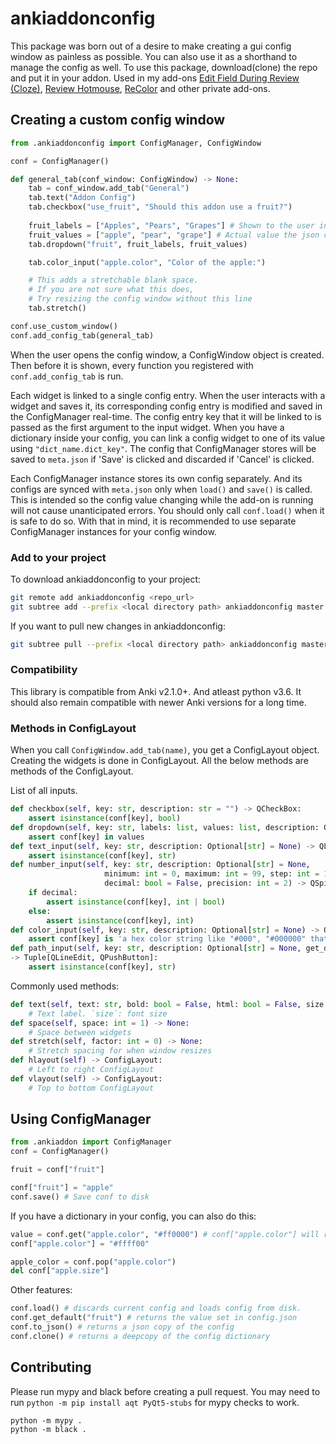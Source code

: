 # ankiaddonconfig

This package was born out of a desire to make creating a gui config window as painless as possible. You can also use it as a shorthand to manage the config as well. To use this package, download(clone) the repo and put it in your addon.
Used in my add-ons [Edit Field During Review (Cloze)](https://github.com/BlueGreenMagick/Edit-Field-During-Review-Cloze/), [Review Hotmouse](https://github.com/BlueGreenMagick/Review-Hotmouse), [ReColor](https://github.com/AnKingMed/AnkiRecolor) and other private add-ons.

## Creating a custom config window

```python
from .ankiaddonconfig import ConfigManager, ConfigWindow

conf = ConfigManager()

def general_tab(conf_window: ConfigWindow) -> None:
    tab = conf_window.add_tab("General")
    tab.text("Addon Config")
    tab.checkbox("use_fruit", "Should this addon use a fruit?")
    
    fruit_labels = ["Apples", "Pears", "Grapes"] # Shown to the user in the config window
    fruit_values = ["apple", "pear", "grape"] # Actual value the json config will have
    tab.dropdown("fruit", fruit_labels, fruit_values)

    tab.color_input("apple.color", "Color of the apple:")

    # This adds a stretchable blank space.
    # If you are not sure what this does,
    # Try resizing the config window without this line
    tab.stretch() 

conf.use_custom_window()
conf.add_config_tab(general_tab)
```

When the user opens the config window, a ConfigWindow object is created. Then before it is shown, every function you registered with `conf.add_config_tab` is run. 

Each widget is linked to a single config entry. When the user interacts with a widget and saves it, its corresponding config entry is modified and saved in the ConfigManager real-time. The config entry key that it will be linked to is passed as the first argument to the input widget. When you have a dictionary inside your config, you can link a config widget to one of its value using `"dict_name.dict_key"`. The config that ConfigManager stores will be saved to `meta.json` if 'Save' is clicked and discarded if 'Cancel' is clicked.

Each ConfigManager instance stores its own config separately. And its configs are synced with `meta.json` only when `load()` and `save()` is called. This is intended so the config value changing while the add-on is running will not cause unanticipated errors. You should only call `conf.load()` when it is safe to do so. With that in mind, it is recommended to use separate ConfigManager instances for your config window.


### Add to your project

To download ankiaddonconfig to your project:
```sh
git remote add ankiaddonconfig <repo_url>
git subtree add --prefix <local directory path> ankiaddonconfig master --squash
```

If you want to pull new changes in ankiaddonconfig:
```sh
git subtree pull --prefix <local directory path> ankiaddonconfig master --squash
```

### Compatibility

This library is compatible from Anki v2.1.0+. And atleast python v3.6.
It should also remain compatible with newer Anki versions for a long time.

### Methods in ConfigLayout
When you call `ConfigWindow.add_tab(name)`, you get a ConfigLayout object.
Creating the widgets is done in ConfigLayout. All the below methods are methods of the ConfigLayout.


List of all inputs.

```python
def checkbox(self, key: str, description: str = "") -> QCheckBox:
    assert isinstance(conf[key], bool)
def dropdown(self, key: str, labels: list, values: list, description: Optional[str] = None) -> QComboBox:
    assert conf[key] in values
def text_input(self, key: str, description: Optional[str] = None) -> QLineEdit:
    assert isinstance(conf[key], str)
def number_input(self, key: str, description: Optional[str] = None,
                     minimum: int = 0, maximum: int = 99, step: int = 1,
                     decimal: bool = False, precision: int = 2) -> QSpinBox | QDoubleSpinBox:
    if decimal:
        assert isinstance(conf[key], int | bool)
    else:
        assert isinstance(conf[key], int)
def color_input(self, key: str, description: Optional[str] = None) -> QPushButton:
    assert conf[key] is 'a hex color string like "#000", "#000000" that QColor can understand'
def path_input(self, key: str, description: Optional[str] = None, get_directory: bool = False, filter="Any files (*)") 
-> Tuple[QLineEdit, QPushButton]:
    assert isinstance(conf[key], str)
```

Commonly used methods:
```python
def text(self, text: str, bold: bool = False, html: bool = False, size: int = 0, multiline: bool = False) -> QLabel:
    # Text label. `size`: font size
def space(self, space: int = 1) -> None:
    # Space between widgets
def stretch(self, factor: int = 0) -> None:
    # Stretch spacing for when window resizes
def hlayout(self) -> ConfigLayout:
    # Left to right ConfigLayout
def vlayout(self) -> ConfigLayout:
    # Top to bottom ConfigLayout
```

## Using ConfigManager
```python
from .ankiaddon import ConfigManager
conf = ConfigManager()

fruit = conf["fruit"]

conf["fruit"] = "apple"
conf.save() # Save conf to disk
```

If you have a dictionary in your config, you can also do this:
```python
value = conf.get("apple.color", "#ff0000") # conf["apple.color"] will raise KeyError if it doesn't exist
conf["apple.color"] = "#ffff00"

apple_color = conf.pop("apple.color")
del conf["apple.size"]
```

Other features:
```python
conf.load() # discards current config and loads config from disk.
conf.get_default("fruit") # returns the value set in config.json
conf.to_json() # returns a json copy of the config
conf.clone() # returns a deepcopy of the config dictionary
```

## Contributing

Please run mypy and black before creating a pull request. You may need to run `python -m pip install aqt PyQt5-stubs` for mypy checks to work.
```
python -m mypy .
python -m black .
```

